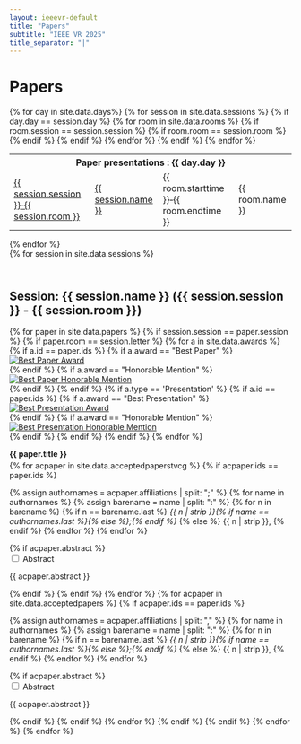 ```yaml
---
layout: ieeevr-default
title: "Papers"
subtitle: "IEEE VR 2025"
title_separator: "|"
---
```

<h1>Papers</h1>
<div>
    <div>
        <div> 
            {% for day in site.data.days%}
                <table class="styled-table">  
                    <tr>
                        <th colspan="4">Paper presentations : {{ day.day }}</th>
                    </tr>    
                    {% for session in site.data.sessions %}
                        {% if day.day == session.day %}
                            <tr>
                                <td class="medLarge"><a href="#{{ session.id }}">{{ session.session }}&#8209;{{ session.room }}</a></td>
                                <td class="medLarge"><a href="#{{ session.id }}">{{ session.name }}</a></td>
                                {% for room in site.data.rooms %} 
                                    {% if room.session == session.session %}
                                        {% if room.room == session.room %}
                                            <td class="medLarge">{{ room.starttime }}&#8209;{{ room.endtime }}</td>
                                            <td class="medLarge" class="text-nowrap">{{ room.name }}</td>
                                        {% endif %}
                                    {% endif %}
                                {% endfor %}
                            </tr>
                        {% endif %}
                    {% endfor %}
                </table>
            {% endfor %}
        </div>
    <div>
</div>
<div>
    {% for session in site.data.sessions %}
            <h2 id="{{ session.id }}" class="pink" style="padding-top:25px;">Session: {{ session.name }} ({{ session.session }} - {{ session.room }})</h2>
            {% for paper in site.data.papers %}                 
                {% if session.session == paper.session %}
                    {% if paper.room == session.letter %}   
                        {% for a in site.data.awards %}  
                            {% if a.id == paper.ids %}
                                {% if a.award == "Best Paper" %}
                                    <div class="align-left"><a href="{{ "/awards/conference-awards" | relative_url }}#paper-best"><img src= "{{ "/assets/images/awards/best.png" | relative_url }}" title="Best Paper Award" alt="Best Paper Award"></a></div>
                                {% endif %}                                                    
                                {% if a.award == "Honorable Mention" %}
                                    <div class="align-left"><a href="{{ "/awards/conference-awards" | relative_url }}#paper-honorable"><img src= "{{ "/assets/images/awards/hm.png" | relative_url }}" title="Best Paper Honorable Mention" alt="Best Paper Honorable Mention"></a></div>
                                {% endif %}
                            {% endif %}
                            {% if a.type == 'Presentation' %}
                                {% if a.id == paper.ids %}
                                    {% if a.award == "Best Presentation" %}
                                        <div class="align-left"><a href="{{ "/awards/conference-awards" | relative_url }}#presentation-best"><img src= "{{ "/assets/images/awards/best-star.png" | relative_url }}" title="Best Presentation Award" alt="Best Presentation Award"></a></div>
                                    {% endif %}                                                    
                                    {% if a.award == "Honorable Mention" %}
                                        <div class="align-left"><a href="{{ "/awards/conference-awards" | relative_url }}#presentation-honorable"><img src= "{{ "/assets/images/awards/hm2.png" | relative_url }}" title="Best Presentation Honorable Mention" alt="Best Presentation Honorable Mention"></a></div>
                                    {% endif %}
                                {% endif %}
                            {% endif %}
                        {% endfor %}
                        <p class="medLarge" id="paper_{{ paper.id }}" style="margin-bottom: 0.3em;">
                            <b>{{ paper.title }}</b>
                        </p>
                        {% for acpaper in site.data.acceptedpaperstvcg %}  
                            {% if acpaper.ids == paper.ids  %} 
                                <div>
                                    <p class="font_70">
                                    {% assign authornames = acpaper.affiliations | split: ";" %}
                                    {% for name in authornames %}
                                        {% assign barename = name | split: ":" %}
                                        {% for n in barename %}
                                            {% if n == barename.last %}
                                                <i>{{ n | strip }}{% if name == authornames.last %}{% else %};{% endif %}</i>
                                            {% else %}                            
                                                <span class="bold">{{ n | strip }},</span>
                                            {% endif %}
                                        {% endfor %} 
                                    {% endfor %}
                                    </p>
                                </div>
                                {% if acpaper.abstract %}
                                    <div id="{{ acpaper.ids }}" class="wrap-collabsible"> <input id="collapsibleabstract{{ acpaper.ids }}" class="toggle" type="checkbox"> 
                                        <label for="collapsibleabstract{{ acpaper.ids }}" class="lbl-toggle">Abstract</label>
                                        <div class="collapsible-content">
                                            <div class="content-inner">
                                                <p>{{ acpaper.abstract }}</p>
                                            </div>
                                        </div>
                                    </div>   
                                {% endif %}
                            {% endif %}
                        {% endfor %}
                        {% for acpaper in site.data.acceptedpapers %}    
                            {% if acpaper.ids == paper.ids  %} 
                                <div><p class="font_70">
                                    {% assign authornames = acpaper.affiliations | split: "," %}
                                    {% for name in authornames %}
                                        {% assign barename = name | split: ":" %}
                                        {% for n in barename %}
                                            {% if n == barename.last %}
                                                <i>{{ n | strip }}{% if name == authornames.last %}{% else %};{% endif %}</i>
                                            {% else %}                            
                                                <span class="bold">{{ n | strip }},</span>
                                            {% endif %}
                                        {% endfor %} 
                                    {% endfor %}
                                </p></div>
                                {% if acpaper.abstract %}
                                    <div id="{{ acpaper.ids }}" class="wrap-collabsible"> <input id="collapsibleabstract{{ acpaper.ids }}" class="toggle" type="checkbox"> 
                                        <label for="collapsibleabstract{{ acpaper.ids }}" class="lbl-toggle">Abstract</label>
                                        <div class="collapsible-content">
                                            <div class="content-inner">
                                                <p>{{ acpaper.abstract }}</p>
                                            </div>
                                        </div>
                                    </div>   
                                {% endif %}
                            {% endif %}
                        {% endfor %}
                    {% endif %}
                {% endif %}
            {% endfor %}
    {% endfor %}
</div>
